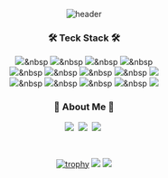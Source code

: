 <div align="center">
  
![header](https://capsule-render.vercel.app/api?type=Transparent&color=timeauto&height=200&section=header&text=Kairos%20Github&fontColor=fcba03&fontSize=90&fontAlign=62&fontAlignY=32&desc=Kairos_velop&descSize=25&descAlign=85&descAlignY=50)




<h3 align="center">🛠 Teck Stack 🛠</h3>
<p align="center">

  <img src="https://img.shields.io/badge/Python-white?style=flat&logo=Python&logoColor=#3776AB"/></a>&nbsp
  <img src="https://img.shields.io/badge/pandas-150458?style=flat&logo=pandas&logoColor=white"/></a>&nbsp
  <img src="https://img.shields.io/badge/C-A8B9CC?style=flat&logo=C&logoColor=#0FAAFF"/></a>&nbsp
  <img src="https://img.shields.io/badge/C++-00599C?style=flat&logo=C++&logoColor=white"/></a>&nbsp</a>
  <br>
  <img src="https://img.shields.io/badge/Kali Linux-557C94?style=flat&logo=Kali Linux&logoColor=white"/></a>&nbsp
  <img src="https://img.shields.io/badge/HTML5-E34F26?style=flat&logo=HTML5&logoColor=white"/></a>&nbsp
  <img src="https://img.shields.io/badge/CSS3-1572B6?style=flat&logo=CSS3&logoColor=white"/></a>&nbsp
  <img src="https://img.shields.io/badge/JavaScript-F7DF1E?style=flat&logo=JavaScript&logoColor=white"/></a>&nbsp
  <img src="https://img.shields.io/badge/Server Fault-E7282D?style=flat&logo=Server Fault&logoColor=white"/></a>
  <br>
  <img src="https://img.shields.io/badge/Discord-5865F2?style=flat&logo=Discord&logoColor=white"/></a>&nbsp
  <img src="https://img.shields.io/badge/Telegram-26A5E4?style=flat&logo=Telegram&logoColor=white"/></a>&nbsp
  <img src="https://img.shields.io/badge/Amazon EC2-FF9900?style=flat&logo=Amazon EC2&logoColor=white"/></a>&nbsp
  <img src="https://img.shields.io/badge/GitHub-gray?style=flat&logo=GitHub&logoColor=black"/></a>&nbsp
  <img src="https://img.shields.io/badge/Git-blue?style=flat&logo=Git&logoColor=F05032"/></a>
</p>




<h3 align="center"> 🎳 About Me 🎳 </h3>
<p align="center">
  <a href="https://kalilinux.tistory.com"><img src="https://img.shields.io/badge/Kakao-FFCD00?style=flat&logo=Blog&logoColor=white&link=https://kalilinux.tistory.com"/></a>&nbsp
  <a href="https://www.instagram.com/dong0_0912/"><img src="https://img.shields.io/badge/Instagram-E4405F?style=flat&logo=Instagram&logoColor=white&link=https://www.instagram.com/dong0_0912/"/></a>&nbsp
  <a href="https://portfolio.kairos-hk.xyz"><img src="https://img.shields.io/badge/Proto.io-34A7C1?style=flat&logo=Portfolio&logoColor=white&link=https://portfolio.kairos-hk.xyz"/></a>&nbsp
</p>

<br>




[![trophy](https://github-profile-trophy.vercel.app/?username=kalilinuxbloger)](https://github.com/ryo-ma/github-profile-trophy)
![](https://github.com/kalilinuxbloger/github-stats-transparent/blob/output/generated/overview.svg)
![](https://github.com/kalilinuxbloger/github-stats-transparent/blob/output/generated/languages.svg)


</div>
